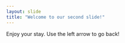 ```yaml
---
layout: slide
title: "Welcome to our second slide!"
---
```

Enjoy your stay.
Use the left arrow to go back!
